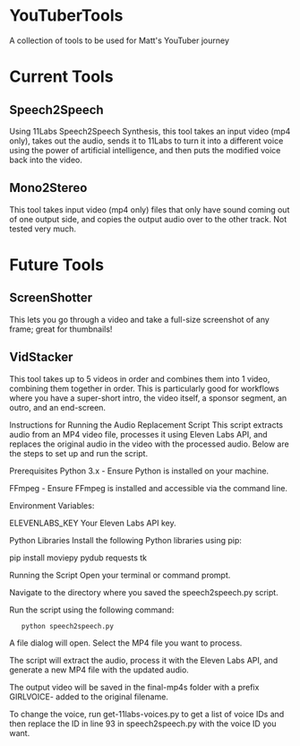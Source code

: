 # YouTuberTools
 A collection of tools to be used for Matt's YouTuber journey


# Current Tools

## Speech2Speech

Using 11Labs Speech2Speech Synthesis, this tool takes an input video (mp4 only), takes out the audio, sends it to 11Labs to turn it into a different voice using the power of artificial intelligence, and then puts the modified voice back into the video.

## Mono2Stereo

This tool takes input video (mp4 only) files that only have sound coming out of one output side, and copies the output audio over to the other track. Not tested very much.

# Future Tools

## ScreenShotter

This lets you go through a video and take a full-size screenshot of any frame; great for thumbnails!

## VidStacker

This tool takes up to 5 videos in order and combines them into 1 video, combining them together in order. This is particularly good for workflows where you have a super-short intro, the video itself, a sponsor segment, an outro, and an end-screen.


Instructions for Running the Audio Replacement Script
This script extracts audio from an MP4 video file, processes it using Eleven Labs API, and replaces the original audio in the video with the processed audio. Below are the steps to set up and run the script.

Prerequisites
Python 3.x - Ensure Python is installed on your machine.

FFmpeg - Ensure FFmpeg is installed and accessible via the command line.

Environment Variables:

ELEVENLABS_KEY     Your Eleven Labs API key.

Python Libraries
Install the following Python libraries using pip:

   pip install moviepy pydub requests tk


Running the Script
Open your terminal or command prompt.

Navigate to the directory where you saved the speech2speech.py script.

Run the script using the following command:

       python speech2speech.py

A file dialog will open. Select the MP4 file you want to process.

The script will extract the audio, process it with the Eleven Labs API, and generate a new MP4 file with the updated audio.

The output video will be saved in the final-mp4s folder with a prefix GIRLVOICE- added to the original filename.

To change the voice, run  get-11labs-voices.py to get a list of voice IDs and then replace the ID in line 93 in speech2speech.py with the voice ID you want.
